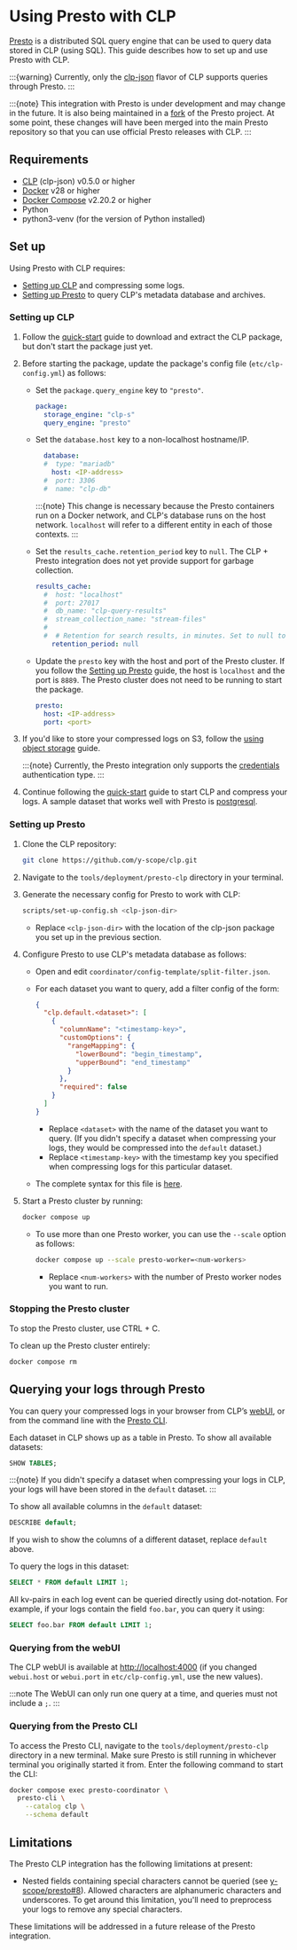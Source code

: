 # Using Presto with CLP

[Presto] is a distributed SQL query engine that can be used to query data stored in CLP (using SQL).
This guide describes how to set up and use Presto with CLP.

:::{warning}
Currently, only the [clp-json](quick-start/clp-json.md) flavor of CLP supports queries through
Presto.
:::

:::{note}
This integration with Presto is under development and may change in the future. It is also being
maintained in a [fork][yscope-presto] of the Presto project. At some point, these changes will have
been merged into the main Presto repository so that you can use official Presto releases with CLP.
:::

## Requirements

* [CLP][clp-releases] (clp-json) v0.5.0 or higher
* [Docker] v28 or higher
* [Docker Compose][docker-compose] v2.20.2 or higher
* Python
* python3-venv (for the version of Python installed)

## Set up

Using Presto with CLP requires:

* [Setting up CLP](#setting-up-clp) and compressing some logs.
* [Setting up Presto](#setting-up-presto) to query CLP's metadata database and archives.

### Setting up CLP

1. Follow the [quick-start](quick-start/index.md) guide to download and extract the CLP package,
   but don't start the package just yet.
2. Before starting the package, update the package's config file (`etc/clp-config.yml`) as follows:

    * Set the `package.query_engine` key to `"presto"`.

      ```yaml
      package:
        storage_engine: "clp-s"
        query_engine: "presto"
      ```

    * Set the `database.host` key to a non-localhost hostname/IP.

      ```yaml
        database:
        #  type: "mariadb"
          host: <IP-address>
        #  port: 3306
        #  name: "clp-db"
      ```

      :::{note}
      This change is necessary because the Presto containers run on a Docker network, and CLP's
      database runs on the host network. `localhost` will refer to a different entity in each of
      those contexts.
      :::

    * Set the `results_cache.retention_period` key to `null`. The CLP + Presto integration does not
      yet provide support for garbage collection.

      ```yaml
      results_cache:
        #  host: "localhost"
        #  port: 27017
        #  db_name: "clp-query-results"
        #  stream_collection_name: "stream-files"
        #
        #  # Retention for search results, in minutes. Set to null to disable automatic deletion.
          retention_period: null
      ```

    * Update the `presto` key with the host and port of the Presto cluster. If you follow the
      [Setting up Presto](#setting-up-presto) guide, the host is `localhost` and the port is `8889`.
      The Presto cluster does not need to be running to start the package.

      ```yaml
      presto:
        host: <IP-address>
        port: <port>
      ```

3. If you'd like to store your compressed logs on S3, follow the
   [using object storage](guides-using-object-storage/index.md) guide.

   :::{note}
   Currently, the Presto integration only supports the
   [credentials](guides-using-object-storage/clp-config.md#credentials) authentication type.
   :::

4. Continue following the [quick-start](./quick-start/index.md#using-clp) guide to start CLP and
   compress your logs. A sample dataset that works well with Presto is [postgresql].

### Setting up Presto

1. Clone the CLP repository:

    ```bash
    git clone https://github.com/y-scope/clp.git
    ```

2. Navigate to the `tools/deployment/presto-clp` directory in your terminal.
3. Generate the necessary config for Presto to work with CLP:

    ```bash
    scripts/set-up-config.sh <clp-json-dir>
    ```

    * Replace `<clp-json-dir>` with the location of the clp-json package you set up in the previous
      section.

4. Configure Presto to use CLP's metadata database as follows:

    * Open and edit `coordinator/config-template/split-filter.json`.
    * For each dataset you want to query, add a filter config of the form:

      ```json
      {
        "clp.default.<dataset>": [
          {
            "columnName": "<timestamp-key>",
            "customOptions": {
              "rangeMapping": {
                "lowerBound": "begin_timestamp",
                "upperBound": "end_timestamp"
              }
            },
            "required": false
          }
        ]
      }
      ```

      * Replace `<dataset>` with the name of the dataset you want to query. (If you didn't specify a
        dataset when compressing your logs, they would be compressed into the `default` dataset.)
      * Replace `<timestamp-key>` with the timestamp key you specified when compressing logs for
        this particular dataset.
    * The complete syntax for this file is [here][clp-connector-docs].

5. Start a Presto cluster by running:

    ```bash
    docker compose up
    ```

    * To use more than one Presto worker, you can use the `--scale` option as follows:

      ```bash
      docker compose up --scale presto-worker=<num-workers>
      ```

      * Replace `<num-workers>` with the number of Presto worker nodes you want to run.

### Stopping the Presto cluster

To stop the Presto cluster, use CTRL + C.

To clean up the Presto cluster entirely:

```bash
docker compose rm
```

## Querying your logs through Presto

You can query your compressed logs in your browser from CLP’s [webUI](#querying-from-the-webui), or
from the command line with the [Presto CLI](#querying-from-the-presto-cli).

Each dataset in CLP shows up as a table in Presto. To show all available datasets:

```sql
SHOW TABLES;
```

:::{note}
If you didn't specify a dataset when compressing your logs in CLP, your logs will have been stored
in the `default` dataset.
:::

To show all available columns in the `default` dataset:

```sql
DESCRIBE default;
```

If you wish to show the columns of a different dataset, replace `default` above.

To query the logs in this dataset:

```sql
SELECT * FROM default LIMIT 1;
```

All kv-pairs in each log event can be queried directly using dot-notation. For example, if your logs
contain the field `foo.bar`, you can query it using:

```sql
SELECT foo.bar FROM default LIMIT 1;
```

### Querying from the webUI

The CLP webUI is available at [http://localhost:4000](http://localhost:4000) (if you changed
`webui.host` or `webui.port` in `etc/clp-config.yml`, use the new values).

:::note
The WebUI can only run one query at a time, and queries must not include a `;`.
:::

### Querying from the Presto CLI

To access the Presto CLI, navigate to the `tools/deployment/presto-clp` directory in a new terminal.
Make sure Presto is still running in whichever terminal you originally started it from. Enter the
following command to start the CLI:

```bash
docker compose exec presto-coordinator \
  presto-cli \
    --catalog clp \
    --schema default
```

## Limitations

The Presto CLP integration has the following limitations at present:

* Nested fields containing special characters cannot be queried (see [y-scope/presto#8]). Allowed
  characters are alphanumeric characters and underscores. To get around this limitation, you'll
  need to preprocess your logs to remove any special characters.

These limitations will be addressed in a future release of the Presto integration.

[clp-connector-docs]: https://docs.yscope.com/presto/connector/clp.html#split-filter-config-file
[clp-releases]: https://github.com/y-scope/clp/releases
[docker-compose]: https://docs.docker.com/compose/install/
[Docker]: https://docs.docker.com/engine/install/
[postgresql]: https://zenodo.org/records/10516401
[Presto]: https://prestodb.io/
[y-scope/presto#8]: https://github.com/y-scope/presto/issues/8
[yscope-presto]: https://github.com/y-scope/presto
